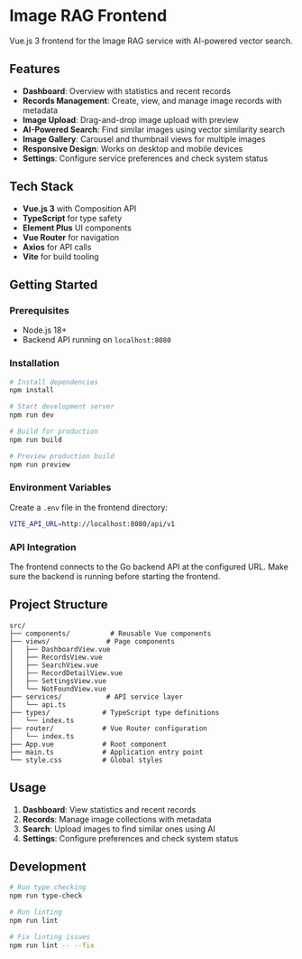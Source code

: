 # Image RAG Frontend

Vue.js 3 frontend for the Image RAG service with AI-powered vector search.

## Features

- **Dashboard**: Overview with statistics and recent records
- **Records Management**: Create, view, and manage image records with metadata
- **Image Upload**: Drag-and-drop image upload with preview
- **AI-Powered Search**: Find similar images using vector similarity search
- **Image Gallery**: Carousel and thumbnail views for multiple images
- **Responsive Design**: Works on desktop and mobile devices
- **Settings**: Configure service preferences and check system status

## Tech Stack

- **Vue.js 3** with Composition API
- **TypeScript** for type safety
- **Element Plus** UI components
- **Vue Router** for navigation
- **Axios** for API calls
- **Vite** for build tooling

## Getting Started

### Prerequisites

- Node.js 18+ 
- Backend API running on `localhost:8080`

### Installation

```bash
# Install dependencies
npm install

# Start development server
npm run dev

# Build for production
npm run build

# Preview production build
npm run preview
```

### Environment Variables

Create a `.env` file in the frontend directory:

```bash
VITE_API_URL=http://localhost:8080/api/v1
```

### API Integration

The frontend connects to the Go backend API at the configured URL. Make sure the backend is running before starting the frontend.

## Project Structure

```
src/
├── components/          # Reusable Vue components
├── views/              # Page components
│   ├── DashboardView.vue
│   ├── RecordsView.vue
│   ├── SearchView.vue
│   ├── RecordDetailView.vue
│   ├── SettingsView.vue
│   └── NotFoundView.vue
├── services/           # API service layer
│   └── api.ts
├── types/             # TypeScript type definitions
│   └── index.ts
├── router/            # Vue Router configuration
│   └── index.ts
├── App.vue            # Root component
├── main.ts            # Application entry point
└── style.css          # Global styles
```

## Usage

1. **Dashboard**: View statistics and recent records
2. **Records**: Manage image collections with metadata
3. **Search**: Upload images to find similar ones using AI
4. **Settings**: Configure preferences and check system status

## Development

```bash
# Run type checking
npm run type-check

# Run linting
npm run lint

# Fix linting issues
npm run lint -- --fix
```